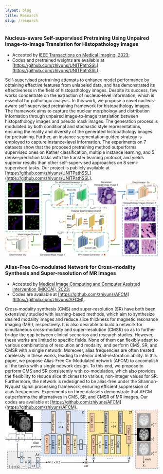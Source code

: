 ```yaml
---
layout: blog
title: Research
slug: /research
---
```

### Nucleus-aware Self-supervised Pretraining Using Unpaired Image-to-image Translation for Histopathology Images
- Accepted by [IEEE Transactions on Medical Imaging, 2023](https://ieeexplore.ieee.org/document/10234386);
- Codes and pretrained weights are available at [https://github.com/zhiyuns/UNITPathSSL](https://github.com/zhiyuns/UNITPathSSL).

Self-supervised pretraining attempts to enhance model performance by obtaining effective features from unlabeled data, and has demonstrated its effectiveness in the field of histopathology images. Despite its success, few works concentrate on the extraction of nucleus-level information, which is essential for pathologic analysis. In this work, we propose a novel nucleus-aware self-supervised pretraining framework for histopathology images. The framework aims to capture the nuclear morphology and distribution information through unpaired image-to-image translation between histopathology images and pseudo mask images. The generation process is modulated by both conditional and stochastic style representations, ensuring the reality and diversity of the generated histopathology images for pretraining. Further, an instance segmentation guided strategy is employed to capture instance-level information. The experiments on 7 datasets show that the proposed pretraining method outperforms supervised ones on Kather classification, multiple instance learning, and 5 dense-prediction tasks with the transfer learning protocol, and yields superior results than other self-supervised approaches on 8 semi-supervised tasks. Our project is publicly available at [https://github.com/zhiyuns/UNITPathSSL](https://github.com/zhiyuns/UNITPathSSL).
![](/assets/img/content/UNITPathSSL.png)

### Alias-Free Co-modulated Network for Cross-modality Synthesis and Super-resolution of MR Images
- Accepted by [Medical Image Computing and Computer Assisted Intervention (MICCAI), 2023](https://link.springer.com/chapter/10.1007/978-3-031-43999-5_7);
- Codes are available at [https://github.com/zhiyuns/AFCM](https://github.com/zhiyuns/AFCM).

Cross-modality synthesis (CMS) and super-resolution (SR) have both been extensively studied with learning-based methods, which aim to synthesize desired modality images and reduce slice thickness for magnetic resonance imaging (MRI), respectively. It is also desirable to build a network for simultaneous cross-modality and super-resolution (CMSR) so as to further bridge the gap between clinical scenarios and research studies. However, these works are limited to specific fields. None of them can flexibly adapt to various combinations of resolution and modality, and perform CMS, SR, and CMSR with a single network. Moreover, alias frequencies are often treated carelessly in these works, leading to inferior detail-restoration ability. In this paper, we propose Alias-Free Co-Modulated network (AFCM) to accomplish all the tasks with a single network design. To this end, we propose to perform CMS and SR consistently with co-modulation, which also provides the flexibility to reduce slice thickness to various, non-integer values for SR. Furthermore, the network is redesigned to be alias-free under the Shannon-Nyquist signal processing framework, ensuring efficient suppression of alias frequencies. Experiments on three datasets demonstrate that AFCM outperforms the alternatives in CMS, SR, and CMSR of MR images. Our codes are available at [https://github.com/zhiyuns/AFCM](https://github.com/zhiyuns/AFCM).
![](/assets/img/content/AFCM.png)

